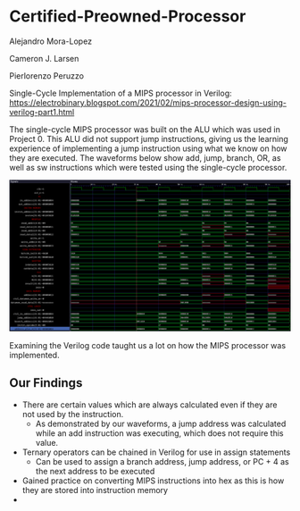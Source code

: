 # Certified-Preowned-Processor
Alejandro Mora-Lopez

Cameron J. Larsen

Pierlorenzo Peruzzo

Single-Cycle Implementation of a MIPS processor in Verilog: https://electrobinary.blogspot.com/2021/02/mips-processor-design-using-verilog-part1.html


The single-cycle MIPS processor was built on the ALU which was used in Project 0. This ALU did not support jump instructions, giving us the learning experience of implementing a jump instruction using what we know on how they are executed. The waveforms below show add, jump, branch, OR, as well as sw instructions which were tested using the single-cycle processor.

![Screenshot_2](docs/single-cycle-simulation.png)

Examining the Verilog code taught us a lot on how the MIPS processor was implemented. 

## Our Findings ##
* There are certain values which are always calculated even if they are not used by the instruction.
  * As demonstrated by our waveforms, a jump address was calculated while an add instruction was executing, which does not require this value.
* Ternary operators can be chained in Verilog for use in assign statements
  * Can be used to assign a branch address, jump address, or PC + 4 as the next address to be executed
* Gained practice on converting MIPS instructions into hex as this is how they are stored into instruction memory
*
